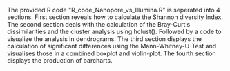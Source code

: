 The provided R code "R_code_Nanopore_vs_Illumina.R" is seperated into 4 sections.
First section reveals how to calculate the Shannon diversity Index.
The second section deals with the calculation of the Bray-Curtis dissimilarities and the cluster analysis using hclust().
Followed by a code to visualize the analysis in dendrograms.
The third section displays the calculation of significant differences using the Mann-Whitney-U-Test and visualises those in
a combined boxplot and violin-plot.
The fourth section displays the production of barcharts.
